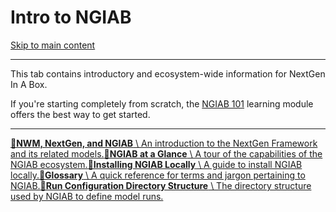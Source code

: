 # Intro to NGIAB

[Skip to main content](https://docs.ciroh.org/docs/products/ngiab/intro/#__docusaurus_skipToContent_fallback)

* * *

This tab contains introductory and ecosystem-wide information for NextGen In A Box.

If you're starting completely from scratch, the [NGIAB 101](https://docs.ciroh.org/training-NGIAB-101/) learning module offers the best way to get started.

* * *

[**📄️NWM, NextGen, and NGIAB** \\
An introduction to the NextGen Framework and its related models.](https://docs.ciroh.org/docs/products/ngiab/intro/what-is)[**📄️NGIAB at a Glance** \\
A tour of the capabilities of the NGIAB ecosystem.](https://docs.ciroh.org/docs/products/ngiab/intro/at-a-glance)[**📄️Installing NGIAB Locally** \\
A guide to install NGIAB locally.](https://docs.ciroh.org/docs/products/ngiab/intro/install)[**📄️Glossary** \\
A quick reference for terms and jargon pertaining to NGIAB.](https://docs.ciroh.org/docs/products/ngiab/intro/glossary)[**📄️Run Configuration Directory Structure** \\
The directory structure used by NGIAB to define model runs.](https://docs.ciroh.org/docs/products/ngiab/intro/directories)